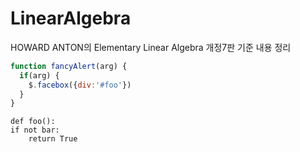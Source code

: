 <script type="text/javascript" src="http://cdn.mathjax.org/mathjax/latest/MathJax.js?config=default"></script>

# LinearAlgebra
HOWARD ANTON의 Elementary Linear Algebra 개정7판 기준 내용 정리
```javascript
function fancyAlert(arg) {
  if(arg) {
    $.facebox({div:'#foo'})
  }
}
```
    
    def foo():
    if not bar:
        return True
